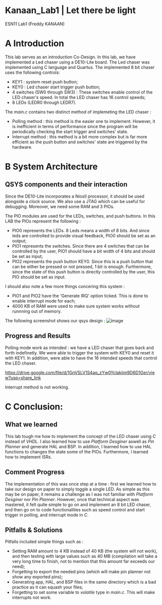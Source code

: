 # Kanaan_Lab1 | Let there be light
ESN11 Lab1 (Freddy KANAAN)

# A Introduction
This lab serves as an introduction Co-Design. In this lab, we have implemented a Led chaser using a DE10-Lite board.
The Led chaser was implemented using C language and Quartus.
The implemented 8 bit chaser uses the following controls:
- KEY1 : system reset push button;
- KEY0 : Led chaser start trigger push button;
- 4 switches (SW0 through SW3) : These switches enable control of the LED chaser's speed. In total the LED chaser has 16 control speeds;
- 8 LEDs (LEDR0 through LEDR7).

The *main.c* contains two distinct method of implemeting the LED chaser :
* Polling method : this method is the easier one to implement. However, it is inefficient in terms of performance since the program will be periodically checking the start trigger and switches' state.
* Interrupt method : this method is a bit more complex but is far more efficient as the push button and switches' state are triggered by the hardware.

# B System Architecture
## QSYS components and their interaction 
Since the DE10-Lite incorporates a NiosII processor, it should be used alongside a clock source. We also use a JTAG which can be useful for debugging. Moreover, we need some RAM and 3 PIOs.

The PIO modules are used for the LEDs, switches, and push buttons.
In this LAB the PIOs represent the following :
- PIO0 represents the LEDs. 8 Leds means a width of 8 bits. And since leds are controlled to provide visual feedback, PIO0 should be set as an output;
- PIO1 represents the switches. Since there are 4 switches that can be controlled by the user, PIO1 should have a bit width of 4 bits and should be set as input;
- PIO2 represents the push button KEY0. Since this is a push button that can be either be pressed or not pressed, 1 bit is enough. Furthermore, since the state of this push button is directly controlled by the user, this PIO should be set as input.

I should also note a few more things concering this system :
- PIO1 and PIO2 have the 'Generate IRQ' option ticked. This is done to enable interrupt mode for each;
- 4000 KB of RAM were used to make sure system works without runnning out of memory.

The following screenshot shows our qsys design :
![image](https://user-images.githubusercontent.com/114091388/213661577-cde3af3a-39e1-4a04-b114-edb81f0fd566.png)


## Progress and Results
Polling mode work as intended : we have a LED chaser that goes back and forth indefinetly. We were able to trigger the system with KEY0 and reset it with KEY1. In addition, were able to have the 16 intended speeds that control the LED chaser.

https://drive.google.com/file/d/1GnVSLV1S4aq_zYw0Yclakiim9D6D1Ger/view?usp=share_link

Interrupt method is not working. 

# C Conclusion: 
## What we learned
This lab tough me how to implement the concept of the LED chaser using *C* instead of *VHDL*.
I also learned how to use *Platform Desginer* aswell as *Pin Planner* and generate HAL and BSP. In addition, I learned how to use HAL functions to changes the state some of the PIOs. Furthermore, I learned how to implement ISRs.

## Comment Progress
The implementation of this was once step at a time : first we learned how to take our design on paper to simply toggle a single LED.
As simple as this may be on paper, it remains a challenge as I was not familiar with *Platform Desginer* nor *Pin Planner*.
However, once that technical aspect was mastered, it felt quite simple to go on and implement an 8 bit LED chaser, and then go on to code functionalities such as speed control and start trigger in polling, and interrupt mode in *C*. 

## Pitfalls & Solutions
Pitfalls included simple things such as :
- Setting RAM amount to 4 KB instead of 40 KB (the system will not work), and then testing with large values such as 40 MB (compilation will take a very long time to finish, not to mention that this amount far exceeds our need);
- Forgetting to export the needed pins (which will make pin planner not show any exported pins);
- Generating app, HAL, and BSP files in the same directory which is a bad practice as it can squash your files;
- Forgetting to set some variable to *volatile* type in *main.c*. This will make interrupts not work.
